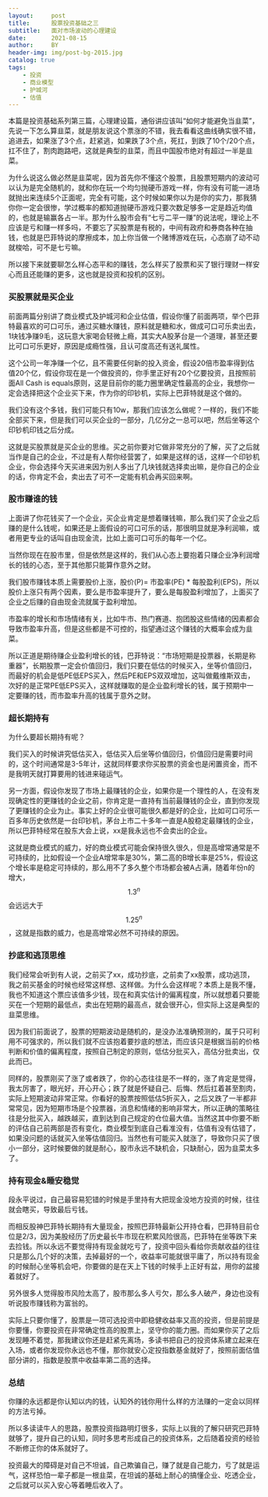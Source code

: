 ```yaml
---
layout:     post
title:      股票投资基础之三
subtitle:   面对市场波动的心理建设
date:       2021-08-15
author:     BY
header-img: img/post-bg-2015.jpg
catalog: true
tags:
    - 投资
    - 商业模型
    - 护城河
    - 估值
---
```


本篇是投资基础系列第三篇，心理建设篇，通俗讲应该叫“如何才能避免当韭菜”，先说一下怎么算韭菜，就是朋友说这个票涨的不错，我去看看这曲线确实很不错，追进去，如果涨了3个点，赶紧逃，如果跌了3个点，死扛，到跌了10个/20个点，扛不住了，割肉跑路吧，这就是典型的韭菜，而且中国股市绝对有超过一半是韭菜。

为什么说这么做必然是韭菜呢，因为首先你不懂这个股票，且股票短期内的波动可以认为是完全随机的，就和你在玩一个均匀抛硬币游戏一样，你有没有可能一进场就抛出来连续5个正面呢，完全有可能，这个时候如果你以为是你的实力，那我猜你你一定会很惨，学过概率的都知道抛硬币游戏只要次数足够多一定是趋近均值的，也就是输赢各占一半。那为什么股市会有“七亏二平一赚”的说法呢，理论上不应该是亏和赚一样多吗，不要忘了买股票是有税的，中间有政府和券商各种在抽钱，也就是巴菲特说的摩擦成本，加上你当做一个赌博游戏在玩，心态崩了动不动就梭哈，可不是七亏嘛。

所以接下来就要聊怎么样心态平和的赚钱，怎么样买了股票和买了银行理财一样安心而且还能赚的更多，这也就是投资和投机的区别。

### 买股票就是买企业

前面两篇分别讲了商业模式及护城河和企业估值，假设你懂了前面两项，举个巴菲特最喜欢的可口可乐，通过买糖水赚钱，原料就是糖和水，做成可口可乐卖出去，1块钱净赚9毛，这玩意大家喝会轻微上瘾，其实大A股茅台是一个道理，甚至还要比可口可乐更好，原因是成瘾性强，且认可度高还有送礼属性。

这个公司一年净赚一个亿，且不需要任何新的投入资金，假设20倍市盈率得到估值20个亿，假设你现在是一个做投资的，你手里正好有20个亿要投资，且按照前面All Cash is equals原则，这是目前你的能力圈里确定性最高的企业，我想你一定会选择把这个企业买下来，作为你的印钞机，实际上巴菲特就是这个做的。

我们没有这个多钱，我们可能只有10w，那我们应该怎么做呢？一样的，我们不能全部买下来，但是我们可以买企业的一部分，几亿分之一总可以吧，然后坐等这个印钞机印钱之后分成。

这就是买股票就是买企业的思维。买之前你要对它做非常充分的了解，买了之后就当作是自己的企业，不过是有人帮你经营罢了，如果是这样的话，这样一个印钞机企业，你会选择今天买进来因为别人多出了几块钱就选择卖出嘛，是你自己的企业的话，你肯定不会，卖出去了可不一定能有机会再买回来啊。

### 股市赚谁的钱

上面讲了你花钱买了一个企业，买企业肯定是想着赚钱嘛，那么我们买了企业之后赚的是什么钱呢，如果还是上面假设的可口可乐的话，那很明显就是净利润嘛，或者用更专业的话叫自由现金流，比如上面可口可乐的每年一个亿。

当然你现在在股市里，但是依然是这样的，我们从心态上要抱着只赚企业净利润增长的钱的心态，至于其他那只能算作意外之财。

我们股市赚钱本质上需要股价上涨，股价(P)= 市盈率(PE) * 每股盈利(EPS)，所以股价上涨只有两个因素，要么是市盈率提升了，要么是每股盈利增加了，上面买了企业之后赚的自由现金流就属于盈利增加。

市盈率的增长和市场情绪有关，比如牛市、热门赛道、抱团股这些情绪的因素都会导致市盈率升高，但是这些都是不可控的，指望通过这个赚钱的大概率会成为韭菜。

所以正道是期待赚企业盈利增长的钱，巴菲特说：“市场短期是投票器，长期是称重器”，长期股票一定会价值回归，我们只要在低估的时候买入，坐等价值回归，而最好的机会是低PE低EPS买入，然后PE和EPS双双增加，这叫做戴维斯双击，次好的是正常PE低EPS买入，这样就赚取的是企业盈利增长的钱，属于预期中一定要赚的钱，而市盈率升高的钱属于意外之财。

### 超长期持有

为什么要超长期持有呢？

我们买入的时候讲究低估买入，低估买入后坐等价值回归，价值回归是需要时间的，这个时间通常是3-5年计，这就同样要求你买股票的资金也是闲置资金，而不是我明天就打算要用的钱进来碰运气。

另一方面，假设你发现了市场上最赚钱的企业，如果你是一个理性的人，在没有发现确定性的更赚钱的企业之前，你肯定是一直持有当前最赚钱的企业，直到你发现了更赚钱的企业为止。事实上好的企业很可能很久都是好的企业，比如可口可乐一百多年历史依然是一台印钞机，茅台上市二十多年一直是A股稳定最赚钱的企业，所以巴菲特经常在股东大会上说，xx是我永远也不会卖出的企业。

这就是商业模式的威力，好的商业模式可能会保持很久很久，但是高增常通常是不可持续的，比如假设一个企业A增常率是30%，第二高的B增长率是25%，假设这个增长率是稳定可持续的，那么用不了多久整个市场都会被A占满，随着年份n的增大，$$1.3^n$$ 会远远大于 $$1.25^n$$，这就是指数的威力，也是高增常必然不可持续的原因。

### 抄底和逃顶思维

我们经常会听到有人说，之前买了xx，成功抄底，之前卖了xx股票，成功逃顶，我之前买基金的时候也经常这样想、这样做。为什么会这样呢？本质上是我不懂，我也不知道这个票应该值多少钱，现在和真实估计的偏离程度，所以就想着只要能买在一个短期的最低点，卖出在短期的最高点，就会很开心，但实际上这是典型的韭菜思维。

因为我们前面说了，股票的短期波动是随机的，是没办法准确预测的，属于只可利用不可强求的，所以我们就不应该抱着要抄底的想法，而应该只是根据当前的价格判断和价值的偏离程度，按照自己制定的原则，低估分批买入，高估分批卖出，仅此而已。

同样的，股票刚买了涨了或者跌了，你的心态往往是不一样的，涨了肯定是觉得，我太厉害了，眼光好，开心开心；跌了就是怀疑自己、后悔、然后扛着甚至割肉，实际上短期波动非常正常。你看好的股票按照低估5折买入，之后又跌了一半都非常常见，因为短期市场是个投票器，消息和情绪的影响非常大，所以正确的策略往往是分批买入，越跌越买，直到达到自己规定的仓位最大值。当然这其中你要不断的评估自己前两部是否有变化，商业模型到底自己看准没有，估值有没有估错了，如果没问题的话就买入坐等估值回归。当然也有可能买入就涨了，导致你只买了很小一部分，这时候要做的就是耐心，股市永远不缺机会，只缺耐心，因为韭菜太多了。

### 持有现金&睡安稳觉

段永平说过，自己最容易犯错的时候是手里持有大把现金没地方投资的时候，往往就会瞎买，导致最后亏钱。

而相反股神巴菲特长期持有大量现金，按照巴菲特最新公开持仓看，巴菲特目前仓位是2/3，因为美股经历了历史最长牛市现在积累风险很高，巴菲特在坐等跌下来去捡钱。所以永远不要觉得持有现金就吃亏了，投资中回头看给你贡献收益的往往只是那么几个好的决策，去掉最好的一个，收益率可能就很平庸了，所以持有现金的时候耐心坐等机会吧，你要做的是在天上下钱的时候手上正好有盆，用你的盆接着就好了。

另外很多人觉得股市风险太高了，股市那么多人亏欠，那么多人破产，身边也没有听说股市赚钱称为富翁的。

实际上只要你懂了，股票是一项可选投资中即稳健收益率又高的投资，但是前提是你要懂，你要投资在非常确定性高的股票上，坚守你的能力圈。而如果你买了之后发现睡不着觉，那我建议你还是赶紧先离场，多读书把自己的投资体系建立起来在入场，或者你发现你永远也不懂，那你就安心定投指数基金就好了，按照前面估值部分讲的，指数是股票中收益率第二高的选择。

### 总结

你赚的永远都是你认知以内的钱，认知外的钱你用什么样的方法赚的一定会以同样的方法亏掉。

所以多读读牛人的思路，股票投资指路明灯很多，实际上以我的了解只研究巴菲特就够了，提升自己的认知，同时多思考形成自己的投资体系，之后随着投资的经验不断修正你的体系就好了。

投资最大的障碍是对自己不坦诚，自己欺骗自己，赚了就是自己能力，亏了就是运气，这样恐怕一辈子都是一根韭菜，在坦诚的基础上耐心的搞懂企业、吃透企业，之后就可以买入安心等着睡后收入了。

